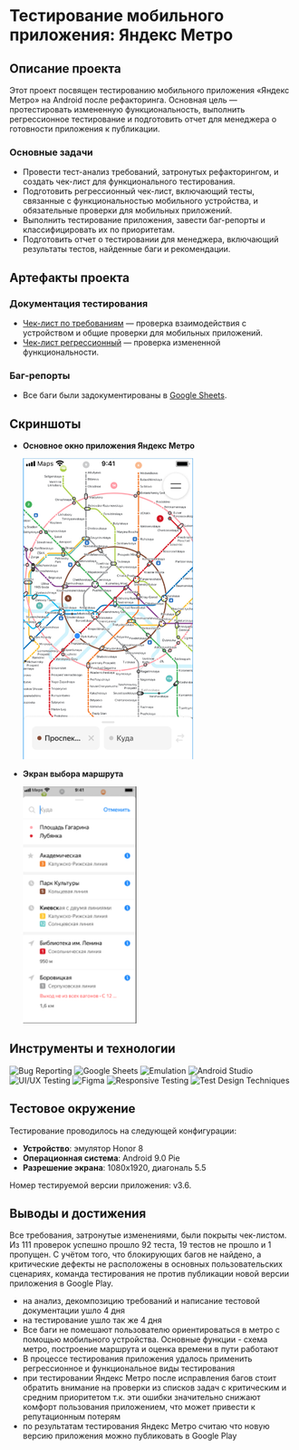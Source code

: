 # Тестирование мобильного приложения: Яндекс Метро

## Описание проекта
Этот проект посвящен тестированию мобильного приложения «Яндекс Метро» на Android после рефакторинга. Основная цель — протестировать измененную функциональность, выполнить регрессионное тестирование и подготовить отчет для менеджера о готовности приложения к публикации.

### Основные задачи
- Провести тест-анализ требований, затронутых рефакторингом, и создать чек-лист для функционального тестирования.
- Подготовить регрессионный чек-лист, включающий тесты, связанные с функциональностью мобильного устройства, и обязательные проверки для мобильных приложений.
- Выполнить тестирование приложения, завести баг-репорты и классифицировать их по приоритетам.
- Подготовить отчет о тестировании для менеджера, включающий результаты тестов, найденные баги и рекомендации.

## Артефакты проекта

### Документация тестирования
- [Чек-лист по требованиям](https://docs.google.com/spreadsheets/d/10GeDdKOv9llLL5l3gpYwm-c_jR7pPjf1rO7KVMvSiw8/edit?gid=899462569#gid=899462569) — проверка взаимодействия с устройством и общие проверки для мобильных приложений.
- [Чек-лист регрессионный](https://docs.google.com/spreadsheets/d/10GeDdKOv9llLL5l3gpYwm-c_jR7pPjf1rO7KVMvSiw8/edit?gid=1540435533#gid=1540435533) — проверка измененной функциональности.

### Баг-репорты
- Все баги были задокументированы в [Google Sheets](https://docs.google.com/spreadsheets/d/10GeDdKOv9llLL5l3gpYwm-c_jR7pPjf1rO7KVMvSiw8/edit?gid=949804720#gid=949804720).

## Скриншоты
- **Основное окно приложения Яндекс Метро**

  <img src="images/YMetro_main.png" alt="Основное окно приложения" width="300" height="auto">
- **Экран выбора маршрута**  

  <img src="images/YMetro_route.png" alt="Экран выбора маршрута" width="200" height="auto">

## Инструменты и технологии
![Bug Reporting](https://img.shields.io/badge/-Bug%20Reporting-red?style=for-the-badge&logo=bug&logoColor=white)
![Google Sheets](https://img.shields.io/badge/-Google%20Sheets-34A853?style=for-the-badge&logo=googlesheets&logoColor=white)
![Emulation](https://img.shields.io/badge/-Emulation-grey?style=for-the-badge&logo=android&logoColor=white)
![Android Studio](https://img.shields.io/badge/-Android%20Studio-3DDC84?style=for-the-badge&logo=androidstudio&logoColor=white)
![UI/UX Testing](https://img.shields.io/badge/-UI/UX%20Testing-purple?style=for-the-badge&logo=figma&logoColor=white)
![Figma](https://img.shields.io/badge/figma-%23F24E1E.svg?style=for-the-badge&logo=figma&logoColor=white)
![Responsive Testing](https://img.shields.io/badge/-Responsive%20Testing-lightblue?style=for-the-badge&logo=responsive&logoColor=white)
![Test Design Techniques](https://img.shields.io/badge/-Test%20Design%20Techniques-ffb900?style=for-the-badge&logo=knowledgebase&logoColor=white)

## Тестовое окружение
Тестирование проводилось на следующей конфигурации:
- **Устройство**: эмулятор Honor 8
- **Операционная система**: Android 9.0 Pie
- **Разрешение экрана**: 1080x1920, диагональ 5.5

Номер тестируемой версии приложения: v3.6.


## Выводы и достижения
Все требования, затронутые изменениями, были покрыты чек-листом. Из 111 проверок успешно прошло 92 теста, 19 тестов не прошло и 1 пропущен. С учётом того, что блокирующих багов не найдено, а критические дефекты не расположены в основных пользовательских сценариях, команда тестирования не против публикации новой версии приложения в Google Play.

- на анализ, декомпозицию требований и написание тестовой документации ушло 4 дня 
- на тестирование ушло так же 4 дня
- Все баги не помешают пользователю ориентироваться в метро с помощью мобильного устройства. Основные функции - схема метро, построение маршрута и оценка времени в пути работают
- В процессе тестирования приложения удалось применить регрессионное и функциональное виды тестирования
- при тестировании Яндекс Метро после исправления багов стоит обратить внимание на проверки из списков задач с критическим и средним приоритетом т.к. эти ошибки значительно снижают комфорт пользования приложением, что может привести к репутационным потерям
- по результатам тестирования Яндекс Метро считаю что новую версию приложения можно публиковать в Google Play
